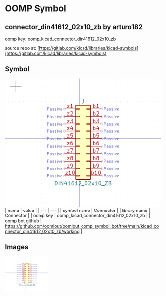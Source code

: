 # OOMP Symbol  
## connector_din41612_02x10_zb  by arturo182  
  
oomp key: oomp_kicad_connector_din41612_02x10_zb  
  
source repo at: [https://gitlab.com/kicad/libraries/kicad-symbols](https://gitlab.com/kicad/libraries/kicad-symbols)  
## Symbol  
  
[![working.png](working_600.png)](working.png)  
| name | value | 
| --- | --- | 
| symbol name | Connector | 
| library name | Connector | 
| oomp key | oomp_kicad_connector_din41612_02x10_zb | 
| oomp bot github | https://github.com/oomlout/oomlout_oomp_symbol_bot/tree/main/kicad_connector_din41612_02x10_zb/working | 
## Images  
  
[![working.png](working_140.png)](working.png)  
